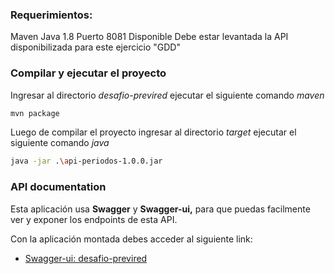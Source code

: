 ### Requerimientos:
Maven
Java 1.8
Puerto 8081 Disponible
Debe estar levantada la API disponibilizada para este ejercicio "GDD"

### Compilar y ejecutar el proyecto
Ingresar al directorio *desafio-previred* ejecutar el siguiente comando *maven*

```bash
mvn package
```

Luego de compilar el proyecto ingresar al directorio *target* ejecutar el siguiente comando *java*

```bash
java -jar .\api-periodos-1.0.0.jar
```

### API documentation
Esta aplicación usa **Swagger** y **Swagger-ui,** para que puedas facilmente ver y exponer los endpoints de esta API.

Con la aplicación montada debes acceder al siguiente link:
* [Swagger-ui: desafio-previred](http://localhost:8081/swagger-ui.html)
